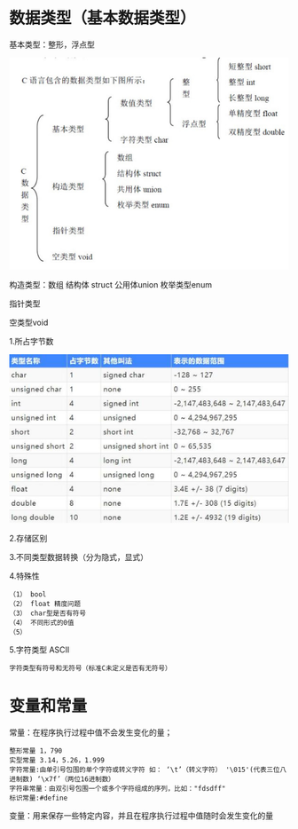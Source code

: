 # 数据类型（基本数据类型）

基本类型：整形，浮点型

![数据类型](types.jpeg)

构造类型：数组 结构体 struct 公用体union 枚举类型enum

指针类型

空类型void

1.所占字节数

![所占字节数](DataType.jpeg)

2.存储区别

3.不同类型数据转换（分为隐式，显式）

4.特殊性

    （1） bool
    （2） float 精度问题
    （3） char型是否有符号
    （4） 不同形式的0值
    （5） 

5.字符类型 ASCII

    字符类型有符号和无符号（标准C未定义是否有无符号）

# 变量和常量

常量：在程序执行过程中值不会发生变化的量；

    整形常量 1，790
    实型常量 3.14，5.26，1.999
    字符常量:由单引号包围的单个字符或转义字符 如： ‘\t’（转义字符） '\015'(代表三位八进制数) ‘\x7f’（两位16进制数）
    字符串常量：由双引号包围一个或多个字符组成的序列，比如："fdsdff"
    标识常量:#define

变量：用来保存一些特定内容，并且在程序执行过程中值随时会发生变化的量